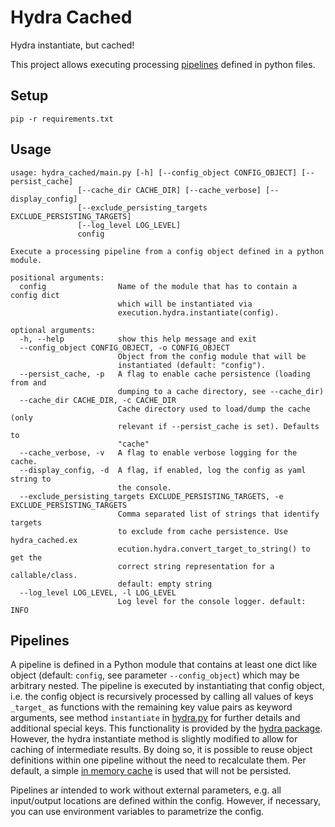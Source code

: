 # Hydra Cached
Hydra instantiate, but cached!

This project allows executing processing [pipelines](#pipelines) defined in python files. 

## Setup
```
pip -r requirements.txt
```

## Usage
```
usage: hydra_cached/main.py [-h] [--config_object CONFIG_OBJECT] [--persist_cache]
               [--cache_dir CACHE_DIR] [--cache_verbose] [--display_config]
               [--exclude_persisting_targets EXCLUDE_PERSISTING_TARGETS]
               [--log_level LOG_LEVEL]
               config

Execute a processing pipeline from a config object defined in a python module.

positional arguments:
  config                Name of the module that has to contain a config dict
                        which will be instantiated via
                        execution.hydra.instantiate(config).

optional arguments:
  -h, --help            show this help message and exit
  --config_object CONFIG_OBJECT, -o CONFIG_OBJECT
                        Object from the config module that will be
                        instantiated (default: "config").
  --persist_cache, -p   A flag to enable cache persistence (loading from and
                        dumping to a cache directory, see --cache_dir)
  --cache_dir CACHE_DIR, -c CACHE_DIR
                        Cache directory used to load/dump the cache (only
                        relevant if --persist_cache is set). Defaults to
                        "cache"
  --cache_verbose, -v   A flag to enable verbose logging for the cache.
  --display_config, -d  A flag, if enabled, log the config as yaml string to
                        the console.
  --exclude_persisting_targets EXCLUDE_PERSISTING_TARGETS, -e EXCLUDE_PERSISTING_TARGETS
                        Comma separated list of strings that identify targets
                        to exclude from cache persistence. Use hydra_cached.ex
                        ecution.hydra.convert_target_to_string() to get the
                        correct string representation for a callable/class.
                        default: empty string
  --log_level LOG_LEVEL, -l LOG_LEVEL
                        Log level for the console logger. default: INFO
```


## Pipelines

A pipeline is defined in a Python module that contains at least one dict like object (default: `config`, see
parameter `--config_object`) which may be arbitrary nested. The pipeline is executed by instantiating that config
object, i.e. the config object is recursively processed by calling all values of keys `_target_` as functions with the
remaining key value pairs as keyword arguments, see method `instantiate` in 
[hydra.py](hydra_cached/execution/hydra.py) for further details and additional special keys. This functionality
is provided by the [hydra package](https://hydra.cc/docs/intro/). However, the hydra instantiate method is slightly
modified to allow for caching of intermediate results. By doing so, it is possible to reuse object definitions within
one pipeline without the need to recalculate them. Per default, a simple 
[in memory cache](hydra_cached/execution/caching/memory.py) is used that will not be persisted.

Pipelines ar intended to work without external parameters, e.g. all input/output locations are defined within the config. 
However, if necessary, you can use environment variables to parametrize the config.
